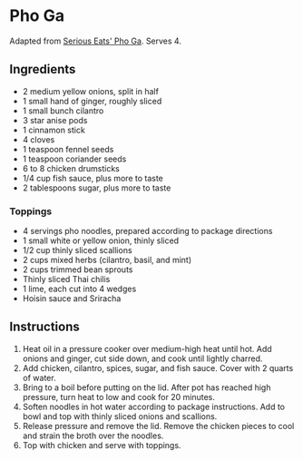 # Pho Ga

Adapted from [Serious Eats' Pho Ga](http://www.seriouseats.com/recipes/2015/01/30-minute-pressure-cooker-pho-ga-recipe.html). Serves 4.

## Ingredients

- 2 medium yellow onions, split in half
- 1 small hand of ginger, roughly sliced
- 1 small bunch cilantro
- 3 star anise pods
- 1 cinnamon stick
- 4 cloves
- 1 teaspoon fennel seeds
- 1 teaspoon coriander seeds
- 6 to 8 chicken drumsticks
- 1/4 cup fish sauce, plus more to taste
- 2 tablespoons sugar, plus more to taste

### Toppings

- 4 servings pho noodles, prepared according to package directions
- 1 small white or yellow onion, thinly sliced
- 1/2 cup thinly sliced scallions
- 2 cups mixed herbs (cilantro, basil, and mint)
- 2 cups trimmed bean sprouts
- Thinly sliced Thai chilis
- 1 lime, each cut into 4 wedges
- Hoisin sauce and Sriracha

## Instructions

1. Heat oil in a pressure cooker over medium-high heat until hot. Add onions and ginger, cut side down, and cook until lightly charred.
2. Add chicken, cilantro, spices, sugar, and fish sauce. Cover with 2 quarts of water.
3. Bring to a boil before putting on the lid. After pot has reached high pressure, turn heat to low and cook for 20 minutes.
4. Soften noodles in hot water according to package instructions. Add to bowl and top with thinly sliced onions and scallions.
5. Release pressure and remove the lid. Remove the chicken pieces to cool and strain the broth over the noodles.
6. Top with chicken and serve with toppings.
